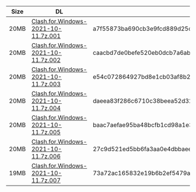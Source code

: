 |    Size   |     DL  | sha512sum |
|  ---  |  ---  |  ---  |
| 20MB | [Clash.for.Windows-2021-10-11.7z.001](https://cdn.jsdelivr.net/gh/appleians/cfw_intel@main/Clash.for.Windows-2021-10-11.7z.001) | a7f55873ba690cb3e9fcd889d25cf88a16dfccbc9b5041d3adaf0da673a63f12b9c8f81cbe51036ac3ba6a1cc0055c6c34027db1d97a9479e964d9bfba9e9a6b |
| 20MB | [Clash.for.Windows-2021-10-11.7z.002](https://cdn.jsdelivr.net/gh/appleians/cfw_intel@main/Clash.for.Windows-2021-10-11.7z.002) | caacbd7de0befe520eb0dcb7a6ab00beb82ff7f91b62ee80fd28e7acd4bd67770686ae387dead20abb5d99eac0c940ebf70e5e8a954b0a288cfde1a9fd6b8b08 |
| 20MB | [Clash.for.Windows-2021-10-11.7z.003](https://cdn.jsdelivr.net/gh/appleians/cfw_intel@main/Clash.for.Windows-2021-10-11.7z.003) | e54c072864927bd8e1cb03af8b29c8840e405aff5055d8ac34ec57dcedb12af5763e3e53cdbb5a521e6f1d4472b60584c00fab10c55a2604fc90d05abbcb1b97 |
| 20MB | [Clash.for.Windows-2021-10-11.7z.004](https://cdn.jsdelivr.net/gh/appleians/cfw_intel@main/Clash.for.Windows-2021-10-11.7z.004) | daeea83f286c6710c38beea52d32637ae015434f56023e0b0ff79b89f484e5c2d976a6364e569ded683da3b02819687ef62c6999cfb72653420bb0ad3148374f |
| 20MB | [Clash.for.Windows-2021-10-11.7z.005](https://cdn.jsdelivr.net/gh/appleians/cfw_intel@main/Clash.for.Windows-2021-10-11.7z.005) | baac7aefae95ba48bcfb1cd98a1e3a7b0ef2c7230de63f3cfcaad8a1b7f32513c9a8bde5e5113df9a022775c4fd9f5b55816b90dd9c1da83770f0e23ac1e2b99 |
| 20MB | [Clash.for.Windows-2021-10-11.7z.006](https://cdn.jsdelivr.net/gh/appleians/cfw_intel@main/Clash.for.Windows-2021-10-11.7z.006) | 27c9d521ed5bb6fa3aa0e4dbbaee163d5a36534f735b4da6836d1192e05069cb59e26bd8f47e23589f9748b74a5ade26c22f1b0260ff92f012567eccc0ca4c4b |
| 19MB | [Clash.for.Windows-2021-10-11.7z.007](https://cdn.jsdelivr.net/gh/appleians/cfw_intel@main/Clash.for.Windows-2021-10-11.7z.007) | 73a72ac165832e19b6b2ef5479a40098dfe55d0ff495d83802ebcbd93c720f5e1da7a3d060dd3569d0ba017fea7d90d4bd1871cfe5077d5c9fa7d9bcba6d9c0b |
